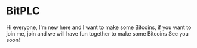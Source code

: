 # BitPLC
Hi everyone,
I'm new here and I want to make some Bitcoins, if you want to join me, join and we will have fun together to make some Bitcoins
See you soon!
